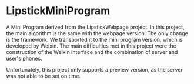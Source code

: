 # LipstickMiniProgram
A Mini Program derived from the LipstickWebpage project.
In this project, the main algorithm is the same with the webpage version. The only change is the framework. We transported it to the mini program version, which is developed by Weixin. The main difficulties met in this project were the construction of the Weixin interface and the combination of server and user's phones. 

Unfortunately, this project only supports a preview version, as the server was not able to be set on time.
